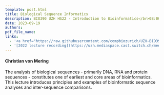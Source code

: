 ```yaml
---
template: post.html
title: Biological Sequence Informatics
description: BIO390 UZH HS22 - Introduction to Bioinformatics</br>08:00-09:45 @ UZH Irchel Y03-G-85
date: 2023-09-19
authors:
pdf_file_name: 
links:
  - '<a href="https://raw.githubusercontent.com/compbiozurich/UZH-BIO390/main/course-material/2023-09-19___Christian-von-Mering__Biological-Sequence-Informatics__UZH-BIO390-HS23-lecture-01.pdf" target="_blank">[2023 lecture slides]</a>'
  - '[2022 lecture recording](https://uzh.mediaspace.cast.switch.ch/media/Introduction+to+Bioinformatics+-+Lecture+2A+Biological+Sequence+Informatics/0_19c3kdm3)'
---
```


#### Christian von Mering

The analysis of biological sequences - primarily DNA, RNA and protein sequences -
constitutes one of earliest and core areas of bioinformatics. This lecture introduces
principles and examples of bioinformatic sequence analyses and inter-sequence comparisons.<!--more-->



